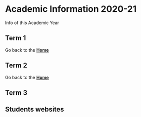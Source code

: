 Academic Information 2020-21
======================

Info of this Academic Year

## Term 1

Go back to the [**Home**](/)

## Term 2

Go back to the [**Home**](/)

## Term 3

## Students websites
